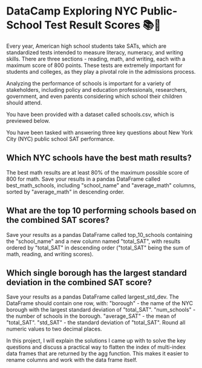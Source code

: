 # DataCamp Exploring NYC Public-School Test Result Scores 📚📝

Every year, American high school students take SATs, which are standardized tests intended to measure literacy, numeracy, and writing skills. There are three sections - reading, math, and writing, each with a maximum score of 800 points. These tests are extremely important for students and colleges, as they play a pivotal role in the admissions process.

Analyzing the performance of schools is important for a variety of stakeholders, including policy and education professionals, researchers, government, and even parents considering which school their children should attend.

You have been provided with a dataset called schools.csv, which is previewed below.

You have been tasked with answering three key questions about New York City (NYC) public school SAT performance.

## Which NYC schools have the best math results?

The best math results are at least 80% of the maximum possible score of 800 for math. Save your results in a pandas DataFrame called best_math_schools, including "school_name" and "average_math" columns, sorted by "average_math" in descending order.

## What are the top 10 performing schools based on the combined SAT scores?
Save your results as a pandas DataFrame called top_10_schools containing the "school_name" and a new column named "total_SAT", with results ordered by "total_SAT" in descending order ("total_SAT" being the sum of math, reading, and writing scores).

## Which single borough has the largest standard deviation in the combined SAT score?

Save your results as a pandas DataFrame called largest_std_dev. The DataFrame should contain one row, with: "borough" - the name of the NYC borough with the largest standard deviation of "total_SAT". "num_schools" - the number of schools in the borough. "average_SAT" - the mean of "total_SAT". "std_SAT" - the standard deviation of "total_SAT". Round all numeric values to two decimal places.

In this project, I will explain the solutions I came up with to solve the key questions and discuss a practical way to flatten the index of multi-index data frames that are returned by the agg function. This makes it easier to rename columns and work with the data frame itself.
